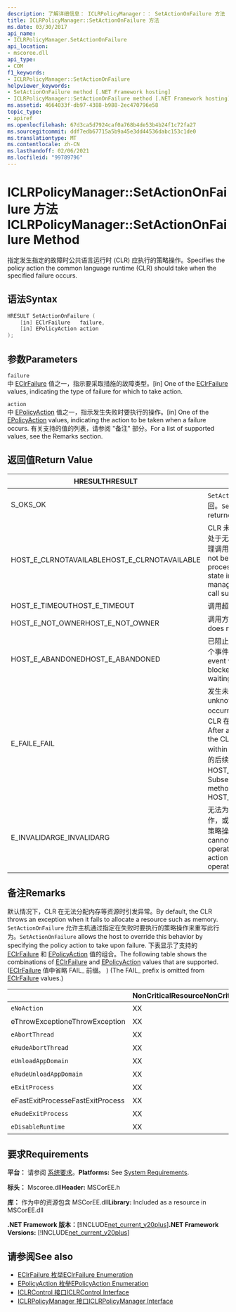 ```yaml
---
description: 了解详细信息： ICLRPolicyManager：： SetActionOnFailure 方法
title: ICLRPolicyManager::SetActionOnFailure 方法
ms.date: 03/30/2017
api_name:
- ICLRPolicyManager.SetActionOnFailure
api_location:
- mscoree.dll
api_type:
- COM
f1_keywords:
- ICLRPolicyManager::SetActionOnFailure
helpviewer_keywords:
- SetActionOnFailure method [.NET Framework hosting]
- ICLRPolicyManager::SetActionOnFailure method [.NET Framework hosting]
ms.assetid: 4664033f-db97-4388-b988-2ec470796e58
topic_type:
- apiref
ms.openlocfilehash: 67d3ca5d7924caf0a768b4de53b4b24f1c72fa27
ms.sourcegitcommit: ddf7edb67715a5b9a45e3dd44536dabc153c1de0
ms.translationtype: MT
ms.contentlocale: zh-CN
ms.lasthandoff: 02/06/2021
ms.locfileid: "99789796"
---
```

# <a name="iclrpolicymanagersetactiononfailure-method"></a><span data-ttu-id="19f6a-103">ICLRPolicyManager::SetActionOnFailure 方法</span><span class="sxs-lookup"><span data-stu-id="19f6a-103">ICLRPolicyManager::SetActionOnFailure Method</span></span>

<span data-ttu-id="19f6a-104">指定发生指定的故障时公共语言运行时 (CLR) 应执行的策略操作。</span><span class="sxs-lookup"><span data-stu-id="19f6a-104">Specifies the policy action the common language runtime (CLR) should take when the specified failure occurs.</span></span>  
  
## <a name="syntax"></a><span data-ttu-id="19f6a-105">语法</span><span class="sxs-lookup"><span data-stu-id="19f6a-105">Syntax</span></span>  
  
```cpp  
HRESULT SetActionOnFailure (  
    [in] EClrFailure   failure,  
    [in] EPolicyAction action  
);  
```  
  
## <a name="parameters"></a><span data-ttu-id="19f6a-106">参数</span><span class="sxs-lookup"><span data-stu-id="19f6a-106">Parameters</span></span>  

 `failure`  
 <span data-ttu-id="19f6a-107">中 [EClrFailure](eclrfailure-enumeration.md) 值之一，指示要采取措施的故障类型。</span><span class="sxs-lookup"><span data-stu-id="19f6a-107">[in] One of the [EClrFailure](eclrfailure-enumeration.md) values, indicating the type of failure for which to take action.</span></span>  
  
 `action`  
 <span data-ttu-id="19f6a-108">中 [EPolicyAction](epolicyaction-enumeration.md) 值之一，指示发生失败时要执行的操作。</span><span class="sxs-lookup"><span data-stu-id="19f6a-108">[in] One of the [EPolicyAction](epolicyaction-enumeration.md) values, indicating the action to be taken when a failure occurs.</span></span> <span data-ttu-id="19f6a-109">有关支持的值的列表，请参阅 "备注" 部分。</span><span class="sxs-lookup"><span data-stu-id="19f6a-109">For a list of supported values, see the Remarks section.</span></span>  
  
## <a name="return-value"></a><span data-ttu-id="19f6a-110">返回值</span><span class="sxs-lookup"><span data-stu-id="19f6a-110">Return Value</span></span>  
  
|<span data-ttu-id="19f6a-111">HRESULT</span><span class="sxs-lookup"><span data-stu-id="19f6a-111">HRESULT</span></span>|<span data-ttu-id="19f6a-112">说明</span><span class="sxs-lookup"><span data-stu-id="19f6a-112">Description</span></span>|  
|-------------|-----------------|  
|<span data-ttu-id="19f6a-113">S_OK</span><span class="sxs-lookup"><span data-stu-id="19f6a-113">S_OK</span></span>|<span data-ttu-id="19f6a-114">`SetActionOnFailure` 已成功返回。</span><span class="sxs-lookup"><span data-stu-id="19f6a-114">`SetActionOnFailure` returned successfully.</span></span>|  
|<span data-ttu-id="19f6a-115">HOST_E_CLRNOTAVAILABLE</span><span class="sxs-lookup"><span data-stu-id="19f6a-115">HOST_E_CLRNOTAVAILABLE</span></span>|<span data-ttu-id="19f6a-116">CLR 未加载到进程中，或 CLR 处于无法运行托管代码或成功处理调用的状态。</span><span class="sxs-lookup"><span data-stu-id="19f6a-116">The CLR has not been loaded into a process, or the CLR is in a state in which it cannot run managed code or process the call successfully.</span></span>|  
|<span data-ttu-id="19f6a-117">HOST_E_TIMEOUT</span><span class="sxs-lookup"><span data-stu-id="19f6a-117">HOST_E_TIMEOUT</span></span>|<span data-ttu-id="19f6a-118">调用超时。</span><span class="sxs-lookup"><span data-stu-id="19f6a-118">The call timed out.</span></span>|  
|<span data-ttu-id="19f6a-119">HOST_E_NOT_OWNER</span><span class="sxs-lookup"><span data-stu-id="19f6a-119">HOST_E_NOT_OWNER</span></span>|<span data-ttu-id="19f6a-120">调用方不拥有该锁。</span><span class="sxs-lookup"><span data-stu-id="19f6a-120">The caller does not own the lock.</span></span>|  
|<span data-ttu-id="19f6a-121">HOST_E_ABANDONED</span><span class="sxs-lookup"><span data-stu-id="19f6a-121">HOST_E_ABANDONED</span></span>|<span data-ttu-id="19f6a-122">已阻止的线程或纤程正在等待某个事件时，该事件被取消。</span><span class="sxs-lookup"><span data-stu-id="19f6a-122">An event was canceled while a blocked thread or fiber was waiting on it.</span></span>|  
|<span data-ttu-id="19f6a-123">E_FAIL</span><span class="sxs-lookup"><span data-stu-id="19f6a-123">E_FAIL</span></span>|<span data-ttu-id="19f6a-124">发生未知的灾难性故障。</span><span class="sxs-lookup"><span data-stu-id="19f6a-124">An unknown catastrophic failure occurred.</span></span> <span data-ttu-id="19f6a-125">方法返回 E_FAIL 后，CLR 在该进程内将不再可用。</span><span class="sxs-lookup"><span data-stu-id="19f6a-125">After a method returns E_FAIL, the CLR is no longer usable within the process.</span></span> <span data-ttu-id="19f6a-126">对宿主方法的后续调用会返回 HOST_E_CLRNOTAVAILABLE。</span><span class="sxs-lookup"><span data-stu-id="19f6a-126">Subsequent calls to hosting methods return HOST_E_CLRNOTAVAILABLE.</span></span>|  
|<span data-ttu-id="19f6a-127">E_INVALIDARG</span><span class="sxs-lookup"><span data-stu-id="19f6a-127">E_INVALIDARG</span></span>|<span data-ttu-id="19f6a-128">无法为指定的操作设置策略操作，或者为该操作指定了无效的策略操作。</span><span class="sxs-lookup"><span data-stu-id="19f6a-128">A policy action cannot be set for the specified operation, or an invalid policy action was specified for the operation.</span></span>|  
  
## <a name="remarks"></a><span data-ttu-id="19f6a-129">备注</span><span class="sxs-lookup"><span data-stu-id="19f6a-129">Remarks</span></span>  

 <span data-ttu-id="19f6a-130">默认情况下，CLR 在无法分配内存等资源时引发异常。</span><span class="sxs-lookup"><span data-stu-id="19f6a-130">By default, the CLR throws an exception when it fails to allocate a resource such as memory.</span></span> <span data-ttu-id="19f6a-131">`SetActionOnFailure` 允许主机通过指定在失败时要执行的策略操作来重写此行为。</span><span class="sxs-lookup"><span data-stu-id="19f6a-131">`SetActionOnFailure` allows the host to override this behavior by specifying the policy action to take upon failure.</span></span> <span data-ttu-id="19f6a-132">下表显示了支持的 [EClrFailure](eclrfailure-enumeration.md) 和 [EPolicyAction](epolicyaction-enumeration.md) 值的组合。</span><span class="sxs-lookup"><span data-stu-id="19f6a-132">The following table shows the combinations of [EClrFailure](eclrfailure-enumeration.md) and [EPolicyAction](epolicyaction-enumeration.md) values that are supported.</span></span> <span data-ttu-id="19f6a-133"> ([EClrFailure](eclrfailure-enumeration.md) 值中省略 FAIL_ 前缀。 ) </span><span class="sxs-lookup"><span data-stu-id="19f6a-133">(The FAIL_ prefix is omitted from [EClrFailure](eclrfailure-enumeration.md) values.)</span></span>  
  
||<span data-ttu-id="19f6a-134">NonCriticalResource</span><span class="sxs-lookup"><span data-stu-id="19f6a-134">NonCriticalResource</span></span>|<span data-ttu-id="19f6a-135">CriticalResource</span><span class="sxs-lookup"><span data-stu-id="19f6a-135">CriticalResource</span></span>|<span data-ttu-id="19f6a-136">FatalRuntime</span><span class="sxs-lookup"><span data-stu-id="19f6a-136">FatalRuntime</span></span>|<span data-ttu-id="19f6a-137">OrphanedLock</span><span class="sxs-lookup"><span data-stu-id="19f6a-137">OrphanedLock</span></span>|<span data-ttu-id="19f6a-138">StackOverflow</span><span class="sxs-lookup"><span data-stu-id="19f6a-138">StackOverflow</span></span>|<span data-ttu-id="19f6a-139">AccessViolation</span><span class="sxs-lookup"><span data-stu-id="19f6a-139">AccessViolation</span></span>|<span data-ttu-id="19f6a-140">CodeContract</span><span class="sxs-lookup"><span data-stu-id="19f6a-140">CodeContract</span></span>|  
|-|-------------------------|----------------------|------------------|------------------|-------------------|---------------------|------------------|  
|`eNoAction`|<span data-ttu-id="19f6a-141">X</span><span class="sxs-lookup"><span data-stu-id="19f6a-141">X</span></span>|<span data-ttu-id="19f6a-142">X</span><span class="sxs-lookup"><span data-stu-id="19f6a-142">X</span></span>||||<span data-ttu-id="19f6a-143">不适用</span><span class="sxs-lookup"><span data-stu-id="19f6a-143">N/A</span></span>||  
|<span data-ttu-id="19f6a-144">eThrowException</span><span class="sxs-lookup"><span data-stu-id="19f6a-144">eThrowException</span></span>|<span data-ttu-id="19f6a-145">X</span><span class="sxs-lookup"><span data-stu-id="19f6a-145">X</span></span>|<span data-ttu-id="19f6a-146">X</span><span class="sxs-lookup"><span data-stu-id="19f6a-146">X</span></span>||||<span data-ttu-id="19f6a-147">不适用</span><span class="sxs-lookup"><span data-stu-id="19f6a-147">N/A</span></span>||  
|`eAbortThread`|<span data-ttu-id="19f6a-148">X</span><span class="sxs-lookup"><span data-stu-id="19f6a-148">X</span></span>|<span data-ttu-id="19f6a-149">X</span><span class="sxs-lookup"><span data-stu-id="19f6a-149">X</span></span>||||<span data-ttu-id="19f6a-150">不适用</span><span class="sxs-lookup"><span data-stu-id="19f6a-150">N/A</span></span>|<span data-ttu-id="19f6a-151">X</span><span class="sxs-lookup"><span data-stu-id="19f6a-151">X</span></span>|  
|`eRudeAbortThread`|<span data-ttu-id="19f6a-152">X</span><span class="sxs-lookup"><span data-stu-id="19f6a-152">X</span></span>|<span data-ttu-id="19f6a-153">X</span><span class="sxs-lookup"><span data-stu-id="19f6a-153">X</span></span>||||<span data-ttu-id="19f6a-154">不适用</span><span class="sxs-lookup"><span data-stu-id="19f6a-154">N/A</span></span>|<span data-ttu-id="19f6a-155">X</span><span class="sxs-lookup"><span data-stu-id="19f6a-155">X</span></span>|  
|`eUnloadAppDomain`|<span data-ttu-id="19f6a-156">X</span><span class="sxs-lookup"><span data-stu-id="19f6a-156">X</span></span>|<span data-ttu-id="19f6a-157">X</span><span class="sxs-lookup"><span data-stu-id="19f6a-157">X</span></span>||<span data-ttu-id="19f6a-158">X</span><span class="sxs-lookup"><span data-stu-id="19f6a-158">X</span></span>||<span data-ttu-id="19f6a-159">不适用</span><span class="sxs-lookup"><span data-stu-id="19f6a-159">N/A</span></span>|<span data-ttu-id="19f6a-160">X</span><span class="sxs-lookup"><span data-stu-id="19f6a-160">X</span></span>|  
|`eRudeUnloadAppDomain`|<span data-ttu-id="19f6a-161">X</span><span class="sxs-lookup"><span data-stu-id="19f6a-161">X</span></span>|<span data-ttu-id="19f6a-162">X</span><span class="sxs-lookup"><span data-stu-id="19f6a-162">X</span></span>||<span data-ttu-id="19f6a-163">X</span><span class="sxs-lookup"><span data-stu-id="19f6a-163">X</span></span>|<span data-ttu-id="19f6a-164">X</span><span class="sxs-lookup"><span data-stu-id="19f6a-164">X</span></span>|<span data-ttu-id="19f6a-165">不适用</span><span class="sxs-lookup"><span data-stu-id="19f6a-165">N/A</span></span>|<span data-ttu-id="19f6a-166">X</span><span class="sxs-lookup"><span data-stu-id="19f6a-166">X</span></span>|  
|`eExitProcess`|<span data-ttu-id="19f6a-167">X</span><span class="sxs-lookup"><span data-stu-id="19f6a-167">X</span></span>|<span data-ttu-id="19f6a-168">X</span><span class="sxs-lookup"><span data-stu-id="19f6a-168">X</span></span>||<span data-ttu-id="19f6a-169">X</span><span class="sxs-lookup"><span data-stu-id="19f6a-169">X</span></span>|<span data-ttu-id="19f6a-170">X</span><span class="sxs-lookup"><span data-stu-id="19f6a-170">X</span></span>|<span data-ttu-id="19f6a-171">不适用</span><span class="sxs-lookup"><span data-stu-id="19f6a-171">N/A</span></span>|<span data-ttu-id="19f6a-172">X</span><span class="sxs-lookup"><span data-stu-id="19f6a-172">X</span></span>|  
|<span data-ttu-id="19f6a-173">eFastExitProcess</span><span class="sxs-lookup"><span data-stu-id="19f6a-173">eFastExitProcess</span></span>|<span data-ttu-id="19f6a-174">X</span><span class="sxs-lookup"><span data-stu-id="19f6a-174">X</span></span>|<span data-ttu-id="19f6a-175">X</span><span class="sxs-lookup"><span data-stu-id="19f6a-175">X</span></span>||<span data-ttu-id="19f6a-176">X</span><span class="sxs-lookup"><span data-stu-id="19f6a-176">X</span></span>|<span data-ttu-id="19f6a-177">X</span><span class="sxs-lookup"><span data-stu-id="19f6a-177">X</span></span>|<span data-ttu-id="19f6a-178">不适用</span><span class="sxs-lookup"><span data-stu-id="19f6a-178">N/A</span></span>||  
|`eRudeExitProcess`|<span data-ttu-id="19f6a-179">X</span><span class="sxs-lookup"><span data-stu-id="19f6a-179">X</span></span>|<span data-ttu-id="19f6a-180">X</span><span class="sxs-lookup"><span data-stu-id="19f6a-180">X</span></span>|<span data-ttu-id="19f6a-181">X</span><span class="sxs-lookup"><span data-stu-id="19f6a-181">X</span></span>|<span data-ttu-id="19f6a-182">X</span><span class="sxs-lookup"><span data-stu-id="19f6a-182">X</span></span>|<span data-ttu-id="19f6a-183">X</span><span class="sxs-lookup"><span data-stu-id="19f6a-183">X</span></span>|<span data-ttu-id="19f6a-184">不适用</span><span class="sxs-lookup"><span data-stu-id="19f6a-184">N/A</span></span>||  
|`eDisableRuntime`|<span data-ttu-id="19f6a-185">X</span><span class="sxs-lookup"><span data-stu-id="19f6a-185">X</span></span>|<span data-ttu-id="19f6a-186">X</span><span class="sxs-lookup"><span data-stu-id="19f6a-186">X</span></span>|<span data-ttu-id="19f6a-187">X</span><span class="sxs-lookup"><span data-stu-id="19f6a-187">X</span></span>|<span data-ttu-id="19f6a-188">X</span><span class="sxs-lookup"><span data-stu-id="19f6a-188">X</span></span>|<span data-ttu-id="19f6a-189">X</span><span class="sxs-lookup"><span data-stu-id="19f6a-189">X</span></span>|<span data-ttu-id="19f6a-190">不适用</span><span class="sxs-lookup"><span data-stu-id="19f6a-190">N/A</span></span>||  
  
## <a name="requirements"></a><span data-ttu-id="19f6a-191">要求</span><span class="sxs-lookup"><span data-stu-id="19f6a-191">Requirements</span></span>  

 <span data-ttu-id="19f6a-192">**平台：** 请参阅 [系统要求](../../get-started/system-requirements.md)。</span><span class="sxs-lookup"><span data-stu-id="19f6a-192">**Platforms:** See [System Requirements](../../get-started/system-requirements.md).</span></span>  
  
 <span data-ttu-id="19f6a-193">**标头：** Mscoree.dll</span><span class="sxs-lookup"><span data-stu-id="19f6a-193">**Header:** MSCorEE.h</span></span>  
  
 <span data-ttu-id="19f6a-194">**库：** 作为中的资源包含 MSCorEE.dll</span><span class="sxs-lookup"><span data-stu-id="19f6a-194">**Library:** Included as a resource in MSCorEE.dll</span></span>  
  
 <span data-ttu-id="19f6a-195">**.NET Framework 版本：**[!INCLUDE[net_current_v20plus](../../../../includes/net-current-v20plus-md.md)]</span><span class="sxs-lookup"><span data-stu-id="19f6a-195">**.NET Framework Versions:** [!INCLUDE[net_current_v20plus](../../../../includes/net-current-v20plus-md.md)]</span></span>  
  
## <a name="see-also"></a><span data-ttu-id="19f6a-196">请参阅</span><span class="sxs-lookup"><span data-stu-id="19f6a-196">See also</span></span>

- [<span data-ttu-id="19f6a-197">EClrFailure 枚举</span><span class="sxs-lookup"><span data-stu-id="19f6a-197">EClrFailure Enumeration</span></span>](eclrfailure-enumeration.md)
- [<span data-ttu-id="19f6a-198">EPolicyAction 枚举</span><span class="sxs-lookup"><span data-stu-id="19f6a-198">EPolicyAction Enumeration</span></span>](epolicyaction-enumeration.md)
- [<span data-ttu-id="19f6a-199">ICLRControl 接口</span><span class="sxs-lookup"><span data-stu-id="19f6a-199">ICLRControl Interface</span></span>](iclrcontrol-interface.md)
- [<span data-ttu-id="19f6a-200">ICLRPolicyManager 接口</span><span class="sxs-lookup"><span data-stu-id="19f6a-200">ICLRPolicyManager Interface</span></span>](iclrpolicymanager-interface.md)
